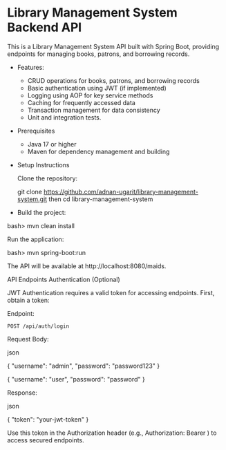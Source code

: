 # Library Management System Backend API

This is a Library Management System API built with Spring Boot, providing endpoints for managing books, patrons, and borrowing records.

* Features:

    - CRUD operations for books, patrons, and borrowing records
    - Basic authentication using JWT (if implemented)
    - Logging using AOP for key service methods
    - Caching for frequently accessed data
    - Transaction management for data consistency
    - Unit and integration tests.

* Prerequisites

    - Java 17 or higher
    - Maven for dependency management and building

* Setup Instructions

    Clone the repository:

    git clone https://github.com/adnan-ugarit/library-management-system.git
    then cd library-management-system


* Build the project:

bash> mvn clean install

Run the application:

bash> mvn spring-boot:run

The API will be available at http://localhost:8080/maids.

API Endpoints
Authentication (Optional)

JWT Authentication requires a valid token for accessing endpoints. First, obtain a token:

Endpoint:

    POST /api/auth/login

Request Body:

json

{
  "username": "admin",
  "password": "password123"
}

{
  "username": "user",
  "password": "password"
}

Response:

json

{
  "token": "your-jwt-token"
}

Use this token in the Authorization header (e.g., Authorization: Bearer <token>) to access secured endpoints.
